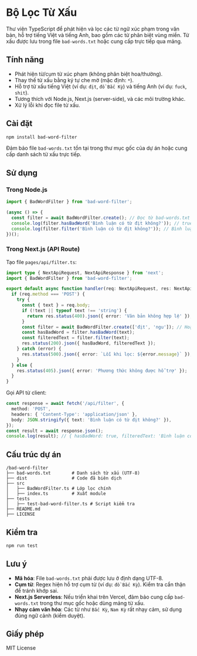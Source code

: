# Bộ Lọc Từ Xấu

Thư viện TypeScript để phát hiện và lọc các từ ngữ xúc phạm trong văn bản, hỗ trợ tiếng Việt và tiếng Anh, bao gồm các từ phân biệt vùng miền. Từ xấu được lưu trong file `bad-words.txt` hoặc cung cấp trực tiếp qua mảng.

## Tính năng
- Phát hiện từ/cụm từ xúc phạm (không phân biệt hoa/thường).
- Thay thế từ xấu bằng ký tự che mờ (mặc định: `*`).
- Hỗ trợ từ xấu tiếng Việt (ví dụ: `địt`, `đồ Bắc Kỳ`) và tiếng Anh (ví dụ: `fuck`, `shit`).
- Tương thích với Node.js, Next.js (server-side), và các môi trường khác.
- Xử lý lỗi khi đọc file từ xấu.

## Cài đặt
```bash
npm install bad-word-filter
```

Đảm bảo file `bad-words.txt` tồn tại trong thư mục gốc của dự án hoặc cung cấp danh sách từ xấu trực tiếp.

## Sử dụng
### Trong Node.js
```typescript
import { BadWordFilter } from 'bad-word-filter';

(async () => {
  const filter = await BadWordFilter.create(); // Đọc từ bad-words.txt
  console.log(filter.hasBadWord('Bình luận có từ địt không?')); // true
  console.log(filter.filter('Bình luận có từ địt không?')); // Bình luận có từ *** không?
})();
```

### Trong Next.js (API Route)
Tạo file `pages/api/filter.ts`:
```typescript
import type { NextApiRequest, NextApiResponse } from 'next';
import { BadWordFilter } from 'bad-word-filter';

export default async function handler(req: NextApiRequest, res: NextApiResponse) {
  if (req.method === 'POST') {
    try {
      const { text } = req.body;
      if (!text || typeof text !== 'string') {
        return res.status(400).json({ error: 'Văn bản không hợp lệ' });
      }
      const filter = await BadWordFilter.create(['địt', 'ngu']); // Hoặc đọc từ file
      const hasBadWord = filter.hasBadWord(text);
      const filteredText = filter.filter(text);
      res.status(200).json({ hasBadWord, filteredText });
    } catch (error) {
      res.status(500).json({ error: `Lỗi khi lọc: ${error.message}` });
    }
  } else {
    res.status(405).json({ error: 'Phương thức không được hỗ trợ' });
  }
}
```

Gọi API từ client:
```typescript
const response = await fetch('/api/filter', {
  method: 'POST',
  headers: { 'Content-Type': 'application/json' },
  body: JSON.stringify({ text: 'Bình luận có từ địt không?' }),
});
const result = await response.json();
console.log(result); // { hasBadWord: true, filteredText: 'Bình luận có từ *** không?' }
```

## Cấu trúc dự án
```
/bad-word-filter
├── bad-words.txt        # Danh sách từ xấu (UTF-8)
├── dist                 # Code đã biên dịch
├── src
│   ├── BadWordFilter.ts # Lớp lọc chính
│   ├── index.ts         # Xuất module
├── tests
│   ├── test-bad-word-filter.ts # Script kiểm tra
├── README.md
├── LICENSE
```

## Kiểm tra
```bash
npm run test
```

## Lưu ý
- **Mã hóa**: File `bad-words.txt` phải được lưu ở định dạng UTF-8.
- **Cụm từ**: Regex hiện hỗ trợ cụm từ (ví dụ: `đồ Bắc Kỳ`). Kiểm tra cẩn thận để tránh khớp sai.
- **Next.js Serverless**: Nếu triển khai trên Vercel, đảm bảo cung cấp `bad-words.txt` trong thư mục gốc hoặc dùng mảng từ xấu.
- **Nhạy cảm văn hóa**: Các từ như `Bắc Kỳ`, `Nam Kỳ` rất nhạy cảm, sử dụng đúng ngữ cảnh (kiểm duyệt).

## Giấy phép
MIT License